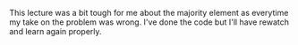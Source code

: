 This lecture was a bit tough for me about the majority element as everytime my take on the problem was wrong. I've done the code but I'll have rewatch and learn again properly.